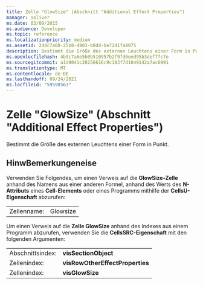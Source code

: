 ```yaml
---
title: Zelle "GlowSize" (Abschnitt "Additional Effect Properties")
manager: soliver
ms.date: 03/09/2015
ms.audience: Developer
ms.topic: reference
ms.localizationpriority: medium
ms.assetid: 2ddc7a08-25b8-4903-b0dd-be72d1fa8075
description: Bestimmt die Größe des externen Leuchtens einer Form in Punkt.
ms.openlocfilehash: 4b9c7a6e5b0b510957b2f9fd6eed95b3def7fc7e
ms.sourcegitcommit: a1d9041c20256616c9c183f7d1049142a7ac6991
ms.translationtype: MT
ms.contentlocale: de-DE
ms.lasthandoff: 09/24/2021
ms.locfileid: "59598563"
---
```

# <a name="glowsize-cell-additional-effect-properties-section"></a>Zelle "GlowSize" (Abschnitt "Additional Effect Properties")

Bestimmt die Größe des externen Leuchtens einer Form in Punkt. 
  
## <a name="remarks"></a>HinwBemerkungeneise

Verwenden Sie Folgendes, um einen Verweis auf die **GlowSize-Zelle** anhand des Namens aus einer anderen Formel, anhand des Werts des **N-Attributs** eines **Cell-Elements** oder eines Programms mithilfe der **CellsU-Eigenschaft** abzurufen: 
  
|||
|:-----|:-----|
| Zellenname:  <br/> | Glowsize  <br/> |
   
Um einen Verweis auf die **Zelle GlowSize** anhand des Indexes aus einem Programm abzurufen, verwenden Sie die **CellsSRC-Eigenschaft** mit den folgenden Argumenten: 
  
|||
|:-----|:-----|
| Abschnittsindex:  <br/> |**visSectionObject** <br/> |
| Zeilenindex:  <br/> |**visRowOtherEffectProperties** <br/> |
| Zellenindex:  <br/> |**visGlowSize** <br/> |
   

